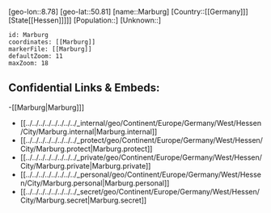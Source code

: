 ﻿---
location: [50.81,8.78]
mapzoom: [7,12] 
mapmarker: city 
type: City
tags:
- geo/City


SpocWebEntityId: 32271
isDeleted: false
confidential: public

---
[geo-lon::8.78]
[geo-lat::50.81]
[name::Marburg]
[Country::[[Germany]]]
[State[[Hessen]]]]]
[Population::]
[Unknown::]


```leaflet
id: Marburg
coordinates: [[Marburg]]
markerFile: [[Marburg]]
defaultZoom: 11 
maxZoom: 18
```


## Confidential Links & Embeds: 
-[[Marburg|Marburg]]] 
- [[../../../../../../../../_internal/geo/Continent/Europe/Germany/West/Hessen/City/Marburg.internal|Marburg.internal]] 
- [[../../../../../../../../_protect/geo/Continent/Europe/Germany/West/Hessen/City/Marburg.protect|Marburg.protect]] 
- [[../../../../../../../../_private/geo/Continent/Europe/Germany/West/Hessen/City/Marburg.private|Marburg.private]] 
- [[../../../../../../../../_personal/geo/Continent/Europe/Germany/West/Hessen/City/Marburg.personal|Marburg.personal]] 
- [[../../../../../../../../_secret/geo/Continent/Europe/Germany/West/Hessen/City/Marburg.secret|Marburg.secret]] 
